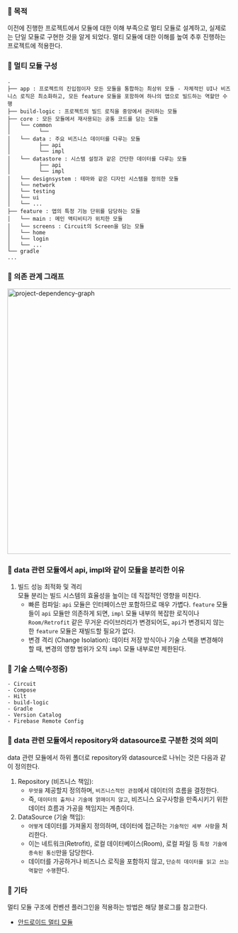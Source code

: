 ### 🍋 목적
이전에 진행한 프로젝트에서 모듈에 대한 이해 부족으로 멀티 모듈로 설계하고, 실제로는 단일 모듈로 구현한 것을 알게 되었다. 멀티 모듈에 대한 이해를 높여 추후 진행하는 프로젝트에 적용한다.

### 🍑 멀티 모듈 구성
```
.
├── app : 프로젝트의 진입점이자 모든 모듈을 통합하는 최상위 모듈 - 자체적인 UI나 비즈니스 로직은 최소화하고, 모든 feature 모듈을 포함하여 하나의 앱으로 빌드하는 역할만 수행
├── build-logic : 프로젝트의 빌드 로직을 중앙에서 관리하는 모듈
├── core : 모든 모듈에서 재사용되는 공통 코드를 담는 모듈
│   └── common
│         └── 
│   └── data : 주요 비즈니스 데이터를 다루는 모듈
│         ├── api
│         └── impl
│   └── datastore : 시스템 설정과 같은 간단한 데이터를 다루는 모듈
│         ├── api
│         └── impl
│   └── designsystem : 테마와 같은 디자인 시스템을 정의한 모듈
│   └── network
│   └── testing
│   └── ui 
│   └── ...
├── feature : 앱의 특정 기능 단위를 담당하는 모듈
│   └── main : 메인 액티비티가 위치한 모듈
│   └── screens : Circuit의 Screen을 담는 모듈
│   └── home
│   └── login
│   └── ...
└── gradle
...
```

### 🍋 의존 관계 그래프
<img width="1414" height="598" alt="project-dependency-graph" src="https://github.com/user-attachments/assets/f1041800-f33e-4ab1-9308-b47b90e7b1d1" />

### 🍑 data 관련 모듈에서 api, impl와 같이 모듈을 분리한 이유
1. 빌드 성능 최적화 및 격리   
모듈 분리는 빌드 시스템의 효율성을 높이는 데 직접적인 영향을 미친다.  
   - 빠른 컴파일: `api` 모듈은 인터페이스만 포함하므로 매우 가볍다. 
     `feature` 모듈들이 `api` 모듈만 의존하게 되면, `impl` 모듈 내부의 복잡한 로직이나 `Room/Retrofit` 같은 무거운 라이브러리가 변경되어도, 
     `api`가 변경되지 않는 한 `feature` 모듈은 재빌드할 필요가 없다.
   - 변경 격리 (Change Isolation): 데이터 저장 방식이나 기술 스택을 변경해야 할 때, 
     변경의 영향 범위가 오직 `impl` 모듈 내부로만 제한된다.

### 🍋 기술 스택(수정중)
```
- Circuit
- Compose
- Hilt
- build-logic
- Gradle
- Version Catalog
- Firebase Remote Config
```
### 🍑 data 관련 모듈에서 repository와 datasource로 구분한 것의 의미
data 관련 모듈에서 하위 폴더로 repository와 datasource로 나뉘는 것은 다음과 같이 정의한다.
1. Repository (비즈니스 책임):
   * `무엇을` 제공할지 정의하며, `비즈니스적인 관점`에서 데이터의 흐름을 결정한다.
   * 즉, `데이터의 출처나 기술에 얽매이지 않고`, 비즈니스 요구사항을 만족시키기 위한 데이터 흐름과 가공을 책임지는 계층이다.
3. DataSource (기술 책임):
    * `어떻게` 데이터를 가져올지 정의하며, 데이터에 접근하는 `기술적인 세부 사항`을 처리한다.
    * 이는 네트워크(Retrofit), 로컬 데이터베이스(Room), 로컬 파일 등 `특정 기술에 종속된 통신`만을 담당한다.
    * 데이터를 가공하거나 비즈니스 로직을 포함하지 않고, `단순히 데이터를 읽고 쓰는 역할만 수행`한다.
 
### 🍋 기타
멀티 모듈 구조에 컨벤션 플러그인을 적용하는 방법은 해당 블로그를 참고한다.
- [안드로이드 멀티 모듈](https://dev-inventory.com/55)
